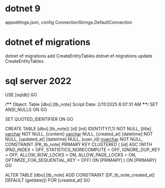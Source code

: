 # dotnet 9

appsettings.json, config ConnectionStrings.DefaultConnection

# dotnet ef migrations

dotnet ef migrations add CreateEntityTables
dotnet ef migrations update CreateEntityTables

# sql server 2022

USE [sqldb]
GO

/**\*\*** Object: Table [dbo].[tb_note] Script Date: 2/11/2025 6:07:31 AM **\*\***/
SET ANSI_NULLS ON
GO

SET QUOTED_IDENTIFIER ON
GO

CREATE TABLE [dbo].[tb_note](
[id] [int] IDENTITY(1,1) NOT NULL,
[title] [varchar](10) NOT NULL,
[content] [varchar](100) NULL,
[created_at] [datetime] NOT NULL,
[updated_at] [datetime] NULL,
[user_id] [nvarchar](450) NOT NULL,
CONSTRAINT [PK_tb_note] PRIMARY KEY CLUSTERED
(
[id] ASC
)WITH (PAD_INDEX = OFF, STATISTICS_NORECOMPUTE = OFF, IGNORE_DUP_KEY = OFF, ALLOW_ROW_LOCKS = ON, ALLOW_PAGE_LOCKS = ON, OPTIMIZE_FOR_SEQUENTIAL_KEY = OFF) ON [PRIMARY]
) ON [PRIMARY]
GO

ALTER TABLE [dbo].[tb_note] ADD CONSTRAINT [DF_tb_note_created_at] DEFAULT (getdate()) FOR [created_at]
GO
